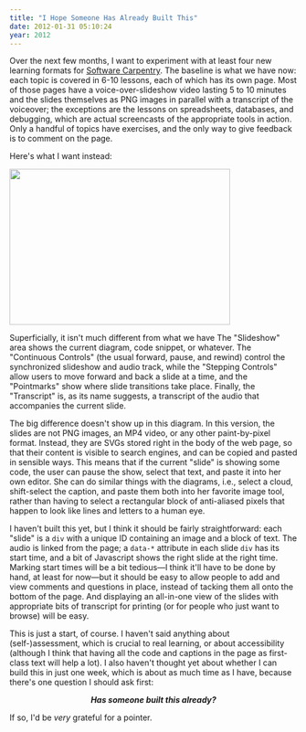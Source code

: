 ```yaml
---
title: "I Hope Someone Has Already Built This"
date: 2012-01-31 05:10:24
year: 2012
---
```

Over the next few months, I want to experiment with at least four new learning formats for <a href="https://software-carpentry.org">Software Carpentry</a>. The baseline is what we have now: each topic is covered in 6-10 lessons, each of which has its own page. Most of those pages have a voice-over-slideshow video lasting 5 to 10 minutes and the slides themselves as PNG images in parallel with a transcript of the voiceover; the exceptions are the lessons on spreadsheets, databases, and debugging, which are actual screencasts of the appropriate tools in action. Only a handful of topics have exercises, and the only way to give feedback is to comment on the page.

Here's what I want instead:

<img title="player" src="{{site.github.url}}/files/2012/01/player.png" alt="" width="386" height="273" />

Superficially, it isn't much different from what we have The "Slideshow" area shows the current diagram, code snippet, or whatever. The "Continuous Controls" (the usual forward, pause, and rewind) control the synchronized slideshow and audio track, while the "Stepping Controls" allow users to move forward and back a slide at a time, and the "Pointmarks" show where slide transitions take place. Finally, the "Transcript" is, as its name suggests, a transcript of the audio that accompanies the current slide.

The big difference doesn't show up in this diagram. In this version, the slides are not PNG images, an MP4 video, or any other paint-by-pixel format. Instead, they are SVGs stored right in the body of the web page, so that their content is visible to search engines, and can be copied and pasted in sensible ways. This means that if the current "slide" is showing some code, the user can pause the show, select that text, and paste it into her own editor. She can do similar things with the diagrams, i.e., select a cloud, shift-select the caption, and paste them both into her favorite image tool, rather than having to select a rectangular block of anti-aliased pixels that happen to look like lines and letters to a human eye.

I haven't built this yet, but I think it should be fairly straightforward: each "slide" is a <code>div</code> with a unique ID containing an image and a block of text. The audio is linked from the page; a <code>data-*</code> attribute in each slide <code>div</code> has its start time, and a bit of Javascript shows the right slide at the right time. Marking start times will be a bit tedious&mdash;I think it'll have to be done by hand, at least for now&mdash;but it should be easy to allow people to add and view comments and questions in place, instead of tacking them all onto the bottom of the page. And displaying an all-in-one view of the slides with appropriate bits of transcript for printing (or for people who just want to browse) will be easy.

This is just a start, of course. I haven't said anything about (self-)assessment, which is crucial to real learning, or about accessibility (although I think that having all the code and captions in the page as first-class text will help a lot). I also haven't thought yet about whether I can build this in just one week, which is about as much time as I have, because there's one question I should ask first:
<div align="center">

<strong><em>Has someone built this already?</em></strong>

</div>
If so, I'd be <em>very</em> grateful for a pointer.
